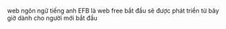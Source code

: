 web ngôn ngữ tiếng anh EFB là web free bắt đầu sẽ được phát triển từ bây giờ dành cho người mới bắt đầu

